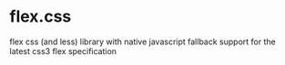 flex.css
========

flex css (and less) library with native javascript fallback support for the latest css3 flex specification
